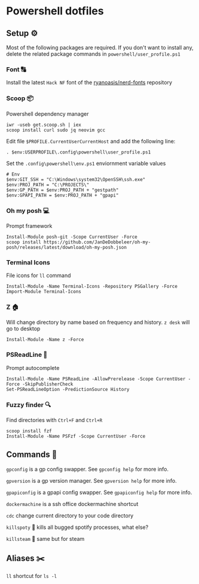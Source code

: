 # Powershell dotfiles

## Setup ⚙

Most of the following packages are required. If you don't want to install any, delete the related package commands in `powershell/user_profile.ps1`

### Font 🔠

Install the latest `Hack NF` font of the [ryanoasis/nerd-fonts](https://github.com/ryanoasis/nerd-fonts) repository

### Scoop 📦

Powershell dependency manager

```
iwr -useb get.scoop.sh | iex
scoop install curl sudo jq neovim gcc
```

Edit file `$PROFILE.CurrentUserCurrentHost` and add the following line:

```
. $env:USERPROFILE\.config\powershell\user_profile.ps1
```

Set the `.config\powershell\env.ps1` enviornment variable values

```
# Env
$env:GIT_SSH = "C:\Windows\system32\OpenSSH\ssh.exe"
$env:PROJ_PATH = "C:\PROJECTS\"
$env:GP_PATH = $env:PROJ_PATH + "gestpath"
$env:GPAPI_PATH = $env:PROJ_PATH + "gpapi"
```

### Oh my posh 💻

Prompt framework

```
Install-Module posh-git -Scope CurrentUser -Force
scoop install https://github.com/JanDeDobbeleer/oh-my-posh/releases/latest/download/oh-my-posh.json
```

### Terminal Icons

File icons for `ll` command

```
Install-Module -Name Terminal-Icons -Repository PSGallery -Force
Import-Module Terminal-Icons
```

### Z 🏠

Will change directory by name based on frequency and history. `z desk` will go to desktop

```
Install-Module -Name z -Force
```

### PSReadLine 🔮

Prompt autocomplete

```
Install-Module -Name PSReadLine -AllowPrerelease -Scope CurrentUser -Force -SkipPublisherCheck
Set-PSReadLineOption -PredictionSource History
```

### Fuzzy finder 🔍

Find directories with `Ctrl+F` and `Ctrl+R`

```
scoop install fzf
Install-Module -Name PSFzf -Scope CurrentUser -Force
```

## Commands 🤖

`gpconfig` is a gp config swapper. See `gpconfig help` for more info.

`gpversion` is a gp version manager. See `gpversion help` for more info.

`gpapiconfig` is a gpapi config swapper. See `gpapiconfig help` for more info.

`dockermachine` is a ssh office dockermachine shortcut

`cdc` change current directory to your code directory

`killspoty` 🔪 kills all bugged spotify processes, what else?

`killsteam` 🔪 same but for steam

## Aliases ✂️

`ll` shortcut for `ls -l`
